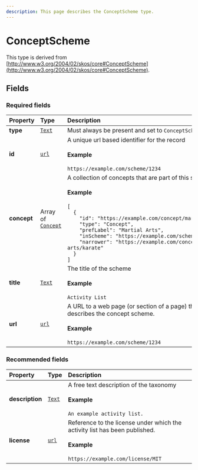 ```yaml
---
description: This page describes the ConceptScheme type.
---
```


# ConceptScheme

This type is derived from [http://www.w3.org/2004/02/skos/core#ConceptScheme](http://www.w3.org/2004/02/skos/core#ConceptScheme).

## **Fields**

### **Required fields**
    
<table>
  <thead>
    <tr>
      <th style="text-align:left">Property</th>
      <th style="text-align:left">Type</th>
      <th style="text-align:left">Description</th>
    </tr>
  </thead>
  <tbody>
    <tr>
      <td style="text-align:left"><b>type</b></td>
      <td style="text-align:left">
        <a href="https://schema.org/Text"><code>Text</code></a>
      </td>
      <td style="text-align:left">
        Must always be present and set to <code>ConceptScheme</code>
      </td>
    </tr>
    <tr>
      <td style="text-align:left"><b>id</b></td>
      <td style="text-align:left">
        <a href="https://schema.org/url"><code>url</code></a>
      </td>
      <td style="text-align:left">
        A unique url based identifier for the record</br></br><b>Example</b></br></br><code>https://example.com/scheme/1234</code>
      </td>
    </tr>
    <tr>
      <td style="text-align:left"><b>concept</b></td>
      <td style="text-align:left">
        Array of <a href="https://docs.openactive.io/data-model/types/concept"><code>Concept</code></a>
      </td>
      <td style="text-align:left">
        A collection of concepts that are part of this scheme</br></br><b>Example</b></br></br><code>[<br/>&nbsp;&nbsp;{<br/>&nbsp;&nbsp;&nbsp;&nbsp;&quot;id&quot;:&nbsp;&quot;https://example.com/concept/martial-arts&quot;,<br/>&nbsp;&nbsp;&nbsp;&nbsp;&quot;type&quot;:&nbsp;&quot;Concept&quot;,<br/>&nbsp;&nbsp;&nbsp;&nbsp;&quot;prefLabel&quot;:&nbsp;&quot;Martial&nbsp;Arts&quot;,<br/>&nbsp;&nbsp;&nbsp;&nbsp;&quot;inScheme&quot;:&nbsp;&quot;https://example.com/scheme/123&quot;,<br/>&nbsp;&nbsp;&nbsp;&nbsp;&quot;narrower&quot;:&nbsp;&quot;https://example.com/concept/martial-arts/karate&quot;<br/>&nbsp;&nbsp;}<br/>]</code>
      </td>
    </tr>
    <tr>
      <td style="text-align:left"><b>title</b></td>
      <td style="text-align:left">
        <a href="https://schema.org/Text"><code>Text</code></a>
      </td>
      <td style="text-align:left">
        The title of the scheme</br></br><b>Example</b></br></br><code>Activity List</code>
      </td>
    </tr>
    <tr>
      <td style="text-align:left"><b>url</b></td>
      <td style="text-align:left">
        <a href="https://schema.org/url"><code>url</code></a>
      </td>
      <td style="text-align:left">
        A URL to a web page (or section of a page) that describes the concept scheme.</br></br><b>Example</b></br></br><code>https://example.com/scheme/1234</code>
      </td>
    </tr>
  </tbody>
</table>


### **Recommended fields**
    
<table>
  <thead>
    <tr>
      <th style="text-align:left">Property</th>
      <th style="text-align:left">Type</th>
      <th style="text-align:left">Description</th>
    </tr>
  </thead>
  <tbody>
    <tr>
      <td style="text-align:left"><b>description</b></td>
      <td style="text-align:left">
        <a href="https://schema.org/Text"><code>Text</code></a>
      </td>
      <td style="text-align:left">
        A free text description of the taxonomy</br></br><b>Example</b></br></br><code>An example activity list.</code>
      </td>
    </tr>
    <tr>
      <td style="text-align:left"><b>license</b></td>
      <td style="text-align:left">
        <a href="https://schema.org/url"><code>url</code></a>
      </td>
      <td style="text-align:left">
        Reference to the license under which the activity list has been published.</br></br><b>Example</b></br></br><code>https://example.com/license/MIT</code>
      </td>
    </tr>
  </tbody>
</table>


